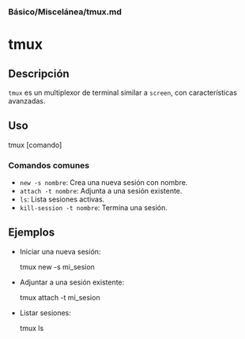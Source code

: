 ### **Básico/Miscelánea/tmux.md**

# tmux

## Descripción

`tmux` es un multiplexor de terminal similar a `screen`, con características avanzadas.

## Uso

tmux [comando]

### Comandos comunes

- `new -s nombre`: Crea una nueva sesión con nombre.
- `attach -t nombre`: Adjunta a una sesión existente.
- `ls`: Lista sesiones activas.
- `kill-session -t nombre`: Termina una sesión.

## Ejemplos

- Iniciar una nueva sesión:

  tmux new -s mi_sesion

- Adjuntar a una sesión existente:

  tmux attach -t mi_sesion

- Listar sesiones:

  tmux ls
